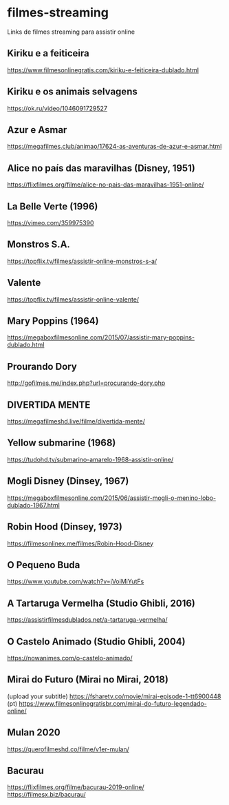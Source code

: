 # filmes-streaming
Links de filmes streaming para assistir online


## Kiriku e a feiticeira
https://www.filmesonlinegratis.com/kiriku-e-feiticeira-dublado.html

## Kiriku e os animais selvagens
https://ok.ru/video/1046091729527

## Azur e Asmar
https://megafilmes.club/animao/17624-as-aventuras-de-azur-e-asmar.html

## Alice no país das maravilhas (Disney, 1951)
https://flixfilmes.org/filme/alice-no-pais-das-maravilhas-1951-online/

## La Belle Verte (1996)
https://vimeo.com/359975390

## Monstros S.A.
https://topflix.tv/filmes/assistir-online-monstros-s-a/

## Valente
https://topflix.tv/filmes/assistir-online-valente/

## Mary Poppins (1964)
https://megaboxfilmesonline.com/2015/07/assistir-mary-poppins-dublado.html

## Prourando Dory
http://gofilmes.me/index.php?url=procurando-dory.php

## DIVERTIDA MENTE
https://megafilmeshd.live/filme/divertida-mente/

## Yellow submarine (1968)
https://tudohd.tv/submarino-amarelo-1968-assistir-online/

## Mogli Disney (Dinsey, 1967)
https://megaboxfilmesonline.com/2015/06/assistir-mogli-o-menino-lobo-dublado-1967.html

## Robin Hood (Dinsey, 1973)
https://filmesonlinex.me/filmes/Robin-Hood-Disney

## O Pequeno Buda 
https://www.youtube.com/watch?v=jVoiMiYutFs

## A Tartaruga Vermelha (Studio Ghibli, 2016)
https://assistirfilmesdublados.net/a-tartaruga-vermelha/

## O Castelo Animado (Studio Ghibli, 2004)
https://nowanimes.com/o-castelo-animado/

## Mirai do Futuro (Mirai no Mirai, 2018)
(upload your subtitle) https://fsharetv.co/movie/mirai-episode-1-tt6900448
(pt) https://www.filmesonlinegratisbr.com/mirai-do-futuro-legendado-online/

## Mulan 2020
https://querofilmeshd.co/filme/v1er-mulan/

## Bacurau
https://flixfilmes.org/filme/bacurau-2019-online/
https://filmesx.biz/bacurau/
